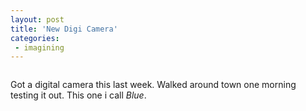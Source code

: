 ```yaml
---
layout: post
title: 'New Digi Camera'
categories:
 - imagining
---
```


<img src="images/blue.jpg" alt="">

Got a digital camera this last week. Walked around town one morning testing it out. This one i call <EM>Blue</EM>.


